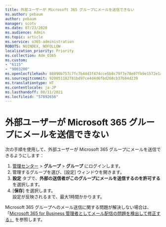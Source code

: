 ```yaml
---
title: 外部ユーザーが Microsoft 365 グループにメールを送信できない
ms.author: pebaum
author: pebaum
manager: scotv
ms.date: 07/23/2020
ms.audience: Admin
ms.topic: article
ms.service: o365-administration
ROBOTS: NOINDEX, NOFOLLOW
localization_priority: Priority
ms.collection: Adm_O365
ms.custom:
- "6115"
- "9003200"
ms.openlocfilehash: 88890b757c7fc7b44d3f474cce5b8c79f7e78e07fb9e1572e1a27f8f17e36274
ms.sourcegitcommit: 920051182781bd97ce4d4d6fbd268cb37b84d239
ms.translationtype: HT
ms.contentlocale: ja-JP
ms.lasthandoff: 08/11/2021
ms.locfileid: "57892656"
---
```

# <a name="external-users-cant-send-email-to-microsoft-365-group"></a>外部ユーザーが Microsoft 365 グループにメールを送信できない

次の手順を使用して、外部ユーザーが Microsoft 365 グループにメールを送信できるようにします：

1. [管理センター](https://admin.microsoft.com/) > **グループ** > **グループ** にログインします。
2. 管理するグループを選び、[設定] ウィンドウを開きます。
3. **設定** タブで、**外部の送信者がこのグループにメールを送信するのを許可する** を選択します。
4. [**保存**] を選択します。</br>
    設定が反映されるまで、最大1時間かかります。 

Microsoft 365 グループへのメール送信に関する問題が解決しない場合は、「[Microsoft 365 for Business 管理者としてメール配信の問題を検出して修正する」](https://docs.microsoft.com/exchange/troubleshoot/email-delivery/email-delivery-issues) を参照します。
